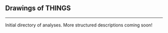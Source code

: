 ## Drawings of THINGS
-----
Initial directory of analyses. 
More structured descriptions coming soon!
